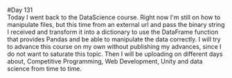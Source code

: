 #Day 131    
Today I went back to the DataScience course.
Right now I'm still on how to manipulate files, but this time from an external url and pass the binary string I received and transform it into a dictionary to use the DataFrame function that provides Pandas and be able to manipulate the data correctly.
I will try to advance this course on my own without publishing my advances, since I do not want to saturate this topic. Then I will be uploading on different days about, Competitive Programming, Web Development, Unity and data science from time to time.
